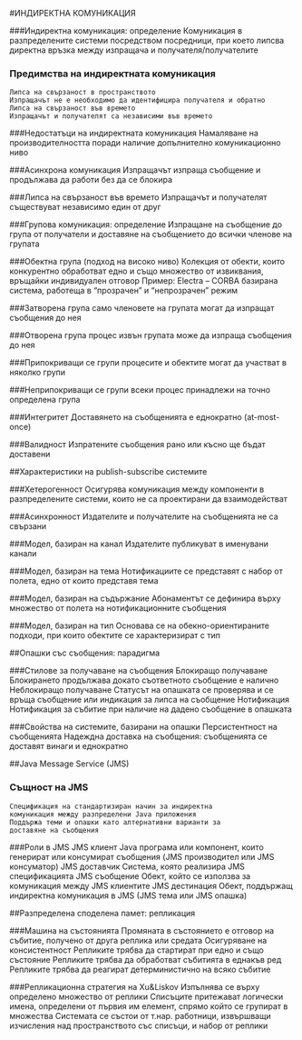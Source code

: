 #ИНДИРЕКТНА КОМУНИКАЦИЯ

###Индиректна комуникация: определение
	Комуникация в разпределените системи посредством посредници,
	при което липсва директна връзка между изпращача и
	получателя/получателите
	
### Предимства на индиректната комуникация
	Липса на свързаност в пространството
	Изпращачът не е необходимо да идентифицира получателя и обратно
	Липса на свързаност във времето
	Изпращачът и получателят са независими във времето
	
###Недостатъци на индиректната комуникация
	Намаляване на производителността поради наличие
	допълнително комуникационно ниво

###Асинхрона комуникация
	Изпращачът изпраща съобщение и продължава да работи без да
	се блокира
	
###Липса на свързаност във времето
	Изпращачът и получателят съществуват независимо един от друг

###Групова комуникация: определение
	Изпращане на съобщение до група от получатели и доставяне на
	съобщението до всички членове на групата

###Обектна група (подход на високо ниво)
	Колекция от обекти, които конкурентно обработват едно и също
	множество от извиквания, връщайки индивидуален отговор
	Пример: Electra – CORBA базирана система, работеща в
	“прозрачен” и “непрозрачен” режим
	
###Затворена група
	само членовете на
	групата могат да изпращат съобщения
	до нея

###Отворена група
	процес извън групата може да изпраща съобщения до нея
	
###Припокриващи се групи
	процесите и обектите могат да участват в няколко групи
	
###Неприпокриващи се групи
	всеки процес принадлежи на точно определена група

###Интегритет 
	Доставянето на съобщенията е еднократно (at-most-once)

###Валидност
	Изпратените съобщения рано или късно ще бъдат доставени
	
##Характеристики на publish-subscribe системите

###Хетерогенност
	Осигурява комуникация между компоненти в разпределените
	системи, които не са проектирани да взаимодействат

###Асинхронност
	Издателите и получателите на съобщенията не са свързани

###Модел, базиран на канал
	Издателите публикуват в именувани канали
	
###Модел, базиран на тема
	Нотификациите се представят с набор от полета, едно от които представя тема
	
###Модел, базиран на съдържание
	Абонаментът се дефинира върху множество от полета на нотификационните
	съобщения
	
###Модел, базиран на тип
	Основава се на обекно-ориентираните подходи, при които обектите се
	характеризират с тип

##Опашки със съобщения: парадигма

###Стилове за получаване на съобщения
	Блокиращо получаване
		Блокирането продължава докато съответното съобщение е налично
	Неблокиращо получаване
		Статусът на опашката се проверява и се връща съобщение или индикация за липса
		на съобщение
	Нотификация
		Нотификация за събитие при наличие нa дадено съобщение в опашката
		
###Свойства на системите, базирани на опашки
	Персистентност на съобщенията
	Надеждна доставка на съобщения: съобщенията се доставят винаги и
	еднократно

##Java Message Service (JMS)

### Същност на JMS
	Спецификация на стандартизиран начин за индиректна
	комуникация между разпределени Java приложения
	Поддържа теми и опашки като алтернативни варианти за
	доставяне на съобщения
	
###Роли в JMS
	JMS клиент
		Java програма или компонент, които генерират или консумират съобщения
		(JMS производител или JMS консуматор)
	JMS доставчик
		Система, която реализира JMS спецификацията
	JMS съобщение
		Обект, който се използва за комуникация между JMS клиентите
	JMS дестинация
		Обект, поддържащ индиректна комуникация в JMS (JMS тема или JMS опашка)
		
##Разпределена споделена памет: репликация

###Машина на състоянията
	Промяната в състоянието е отговор на събитие, получено от друга
	реплика или средата
	Осигуряване на консистентност
		Репликите трябва да стартират при едно и също състояние
		Репликите трябва да обработват събитията в еднакъв ред
		Репликите трябва да реагират детерминистично на всяко събитие

###Репликационна стратегия на Xu&Liskov
	Изпълнява се върху определено множество от реплики
	Списъците притежават логически имена, определени от първия им
	елемент, спрямо който се групират в множества
	Системата се състои от т.нар. работници, извършващи изчисления над
	пространството със списъци, и набор от реплики
	
